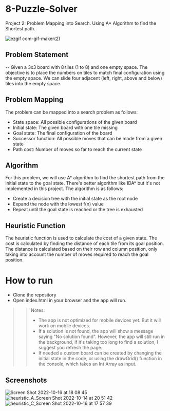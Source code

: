 # 8-Puzzle-Solver
Project 2:  Problem Mapping into Search. Using A* Algorithm to find the Shortest path.

![ezgif com-gif-maker(2)](https://user-images.githubusercontent.com/59776018/196309049-25dda85b-7f42-41bf-aab3-0782cc0f3a78.gif)


## Problem Statement
-- Given a 3x3 board with 8 tiles (1 to 8) and one empty space. The objective is to place the numbers on tiles to match final configuration using the empty space. We can slide four adjacent (left, right, above and below) tiles into the empty space.

## Problem Mapping
The problem can be mapped into a search problem as follows:
* State space: All possible configurations of the given board
* Initial state: The given board with one tile missing
* Goal state: The final configuration of the board
* Successor function: All possible moves that can be made from a given state
* Path cost: Number of moves so far to reach the current state

## Algorithm
For this problem, we will use A* algorithm to find the shortest path from the initial state to the goal state. There's better algorithm like IDA* but it's not implemented in this project. 
The algorithm is as follows:
* Create a decision tree with the initial state as the root node
* Expand the node with the lowest f(n) value
* Repeat until the goal state is reached or the tree is exhausted

## Heuristic Function
The heuristic function is used to calculate the cost of a given state. The cost is calculated by finding the distance of each tile from its goal position. The distance is calculated based on
their row and column position, only taking into account the number of moves required to reach the goal position. 

# How to run
* Clone the repository
* Open index.html in your browser and the app will run.

>> Notes: 
>> * The app is not optimized for mobile devices yet. But it will work on mobile devices.
>> * If a solution is not found, the app will show a message saying "No solution found". However, the app will still run in the background, if it's taking too long to find a solution, I suggest you refresh the page.
>> * If needed a custom board can be created by changing the initial state in the code, or using the drawGrid() function in the console, which takes an Int Array as input.

## Screenshots
![Screen Shot 2022-10-16 at 18 08 45](https://user-images.githubusercontent.com/59776018/196060926-3dc260e4-31d8-47ba-b25a-7c6021982a4f.png)
![heuristic_A_Screen Shot 2022-10-14 at 20 51 42](https://user-images.githubusercontent.com/59776018/196060929-13b658f8-57f7-4ed5-b0bb-54676a06028a.png)
![heuristic_C_Screen Shot 2022-10-16 at 17 57 39](https://user-images.githubusercontent.com/59776018/196060932-ffa954e4-7388-4e4b-8967-7c4bc43f4012.png)


